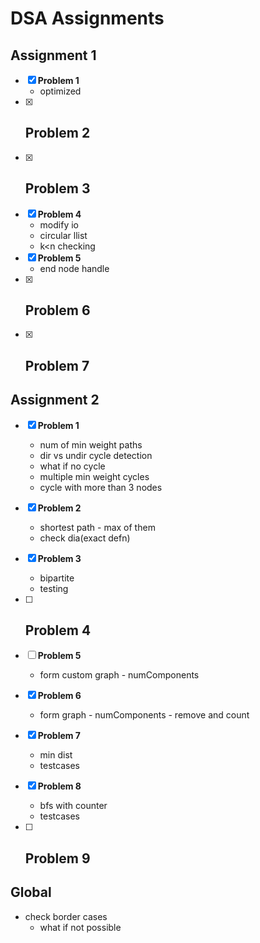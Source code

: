 # DSA Assignments

## Assignment 1

- [x] **Problem 1**
	- optimized
- [x] **Problem 2**
    - 
- [x] **Problem 3**
	- 
- [x] **Problem 4**
    - modify io
    - circular llist
	- k<n checking
- [x] **Problem 5**
    - end node handle
- [x] **Problem 6**
    - 
- [x] **Problem 7**
	- 

## Assignment 2

- [x] **Problem 1**
	- num of min weight paths
    - dir vs undir cycle detection
    - what if no cycle
    - multiple min weight cycles
    - cycle with more than 3 nodes
- [x] **Problem 2**
    - shortest path - max of them
    - check dia(exact defn)
- [x] **Problem 3**
	- bipartite
    - testing 
- [ ] **Problem 4**
    - 
- [ ] **Problem 5**
    - form custom graph - numComponents
- [x] **Problem 6**
    - form graph - numComponents - remove and count
- [x] **Problem 7**
	- min dist
    - testcases
- [x] **Problem 8**
	- bfs with counter
    - testcases
- [ ] **Problem 9**
	- 


## Global
- check border cases
    - what if not possible